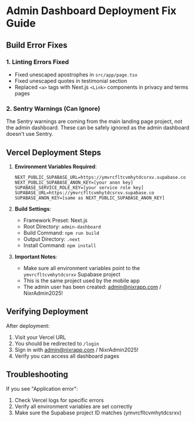 # Admin Dashboard Deployment Fix Guide

## Build Error Fixes

### 1. Linting Errors Fixed
- Fixed unescaped apostrophes in `src/app/page.tsx`
- Fixed unescaped quotes in testimonial section
- Replaced `<a>` tags with Next.js `<Link>` components in privacy and terms pages

### 2. Sentry Warnings (Can Ignore)
The Sentry warnings are coming from the main landing page project, not the admin dashboard. These can be safely ignored as the admin dashboard doesn't use Sentry.

## Vercel Deployment Steps

1. **Environment Variables Required**:
   ```
   NEXT_PUBLIC_SUPABASE_URL=https://ymvrcfltcvmhytdcsrxv.supabase.co
   NEXT_PUBLIC_SUPABASE_ANON_KEY=[your anon key]
   SUPABASE_SERVICE_ROLE_KEY=[your service role key]
   SUPABASE_URL=https://ymvrcfltcvmhytdcsrxv.supabase.co
   SUPABASE_ANON_KEY=[same as NEXT_PUBLIC_SUPABASE_ANON_KEY]
   ```

2. **Build Settings**:
   - Framework Preset: Next.js
   - Root Directory: `admin-dashboard`
   - Build Command: `npm run build`
   - Output Directory: `.next`
   - Install Command: `npm install`

3. **Important Notes**:
   - Make sure all environment variables point to the `ymvrcfltcvmhytdcsrxv` Supabase project
   - This is the same project used by the mobile app
   - The admin user has been created: admin@nixrapp.com / NixrAdmin2025!

## Verifying Deployment

After deployment:
1. Visit your Vercel URL
2. You should be redirected to `/login`
3. Sign in with admin@nixrapp.com / NixrAdmin2025!
4. Verify you can access all dashboard pages

## Troubleshooting

If you see "Application error":
1. Check Vercel logs for specific errors
2. Verify all environment variables are set correctly
3. Make sure the Supabase project ID matches (ymvrcfltcvmhytdcsrxv) 